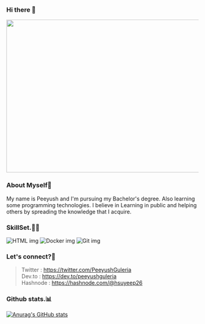 ### Hi there 👋 
<img src="https://images.unsplash.com/photo-1516116216624-53e697fedbea?ixlib=rb-1.2.1&ixid=MnwxMjA3fDB8MHxzZWFyY2h8NHx8cHJvZ3JhbW1pbmd8ZW58MHx8MHx8&w=1000&q=80" height=400; width=700>

### About Myself💁
My name is Peeyush and I'm pursuing my Bachelor's degree. Also learning some programming technologies. I believe in
Learning in public and helping others by spreading the knowledge that I acquire.
### SkillSet.👨‍💻
<img src="https://camo.githubusercontent.com/3750f5eb4ace5ece699ecba90b802a5f0dc3ba605f9f12cf5c80012846079535/68747470733a2f2f696d672e736869656c64732e696f2f62616467652f2d68746d6c352d6439353334663f7374796c653d666f722d7468652d6261646765266c6f676f3d68746d6c35266c6f676f436f6c6f723d7768697465" alt="HTML img">
<img src="https://camo.githubusercontent.com/26c1c09348de5d88479009cc991878dd97db74300383acb7061072ed73618e0b/68747470733a2f2f696d672e736869656c64732e696f2f62616467652f2d646f636b65722d3064623765643f7374796c653d666f722d7468652d6261646765266c6f676f3d646f636b6572266c6f676f436f6c6f723d7768697465" alt="Docker img">
<img src="https://camo.githubusercontent.com/973713a83a9b267768bdd9e7ad65a189864927a541ef5c5c0314aa40ed0b3bc6/68747470733a2f2f696d672e736869656c64732e696f2f62616467652f2d6769742d4631353032463f7374796c653d666f722d7468652d6261646765266c6f676f3d676974266c6f676f436f6c6f723d7768697465" alt="Git img">

### Let's connect?🤝
>Twitter : https://twitter.com/PeeyushGuleria<br>
>Dev.to : https://dev.to/peeyushguleria<br>
>Hashnode : https://hashnode.com/@hsuyeep26

### Github stats.📊
[![Anurag's GitHub stats](https://github-readme-stats.vercel.app/api?username=peeyushguleria)](https://github.com/anuraghazra/github-readme-stats)



